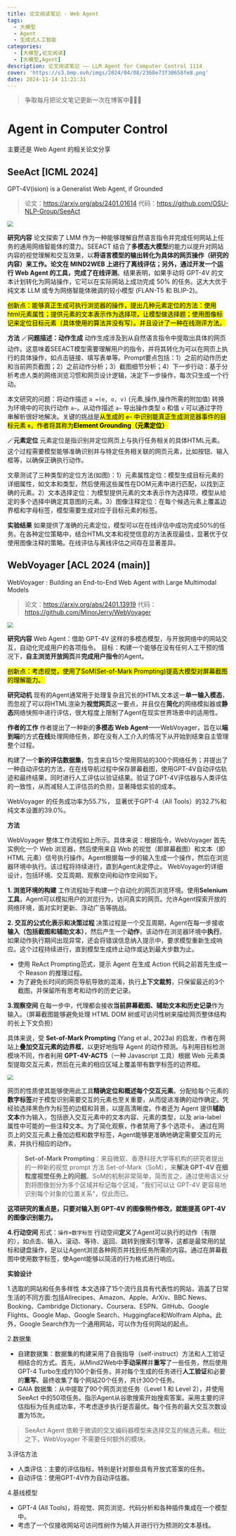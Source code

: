 ```yaml
---
title: 论文阅读笔记 - Web Agent 
tags:
  - 大模型
  - Agent
  - 生成式人工智能
categories:
  - [大模型,论文阅读]
  - [大模型,Agent]
description: 论文阅读笔记 —— LLM Agent for Computer Control 1114
cover: 'https://s3.bmp.ovh/imgs/2024/04/08/2368e73f30658fe8.png'
date: 2024-11-14 11:21:31
---
```


> 争取每月把论文笔记更新一次在博客中💪💪💪

# Agent in Computer Control
主要还是 Web Agent 的相关论文分享

<!-- ## 标题二 -->
<!-- {% asset_img p1.png p1 %} -->
<!-- <img src="p1.png"  style="zoom:55%;" /> -->

## SeeAct [ICML 2024]

GPT-4V(ision) is a Generalist Web Agent, if Grounded

> 论文：https://arxiv.org/abs/2401.01614
> 代码：https://github.com/OSU-NLP-Group/SeeAct

<img src="seeact.png"  style="zoom:80%;" />

**研究内容**
论文探索了 LMM 作为一种能够理解自然语言指令并完成任何网站上任务的通用网络智能体的潜力。SEEACT 结合了**多模态大模型**的能力以提升对网站内容的视觉理解和交互效果，以**将语言模型的输出转化为具体的网页操作（研究的内容）**来工作。论文在 MIND2WEB 上进行了离线评估；另外，通过开发一个运行 Web Agent 的工具，完成了**在线评测**。结果表明，如果手动将 GPT-4V 的文本计划转化为网站操作，它可以在实际网站上成功完成 50% 的任务。这大大优于纯文本 LLM 或专为网络智能体微调的较小模型 (FLAN-T5 和 BLIP-2)。

<Mark>创新点：能够真正生成可执行浏览器的操作，提出几种元素定位的方法：使用html元素属性；提供元素的文本表示作为选择项，让模型做选择题；使用图像标记来定位目标元素（具体使用的算法并没有写）。并且设计了一种在线测评方法。</Mark>

**方法**
🪄**问题描述：动作生成**
动作生成涉及到从自然语言指令中提取出具体的网页动作。这意味着SEEACT模型需要理解用户的指令，并将其转化为可以在网页上执行的具体操作，如点击链接、填写表单等。Prompt要点包括：1）之前的动作历史和当前网页截图；2）之前动作分析；3）截图细节分析；4）下一步行动：基于分析考虑人类的网络浏览习惯和网页设计逻辑，决定下一步操作，每次只生成一个行动。

本文研究的问题：将动作描述 `a =(e, o, v)` (元素,操作,操作所需的附加值) 转换为环境中的可执行动作 `a~`。从动作描述 `a~` 导出操作类型 `o` 和值 `v` 可以通过字符串解析很好地解决。关键的挑战是<Mark>从生成的 `e~` 中识别能真正生成浏览器事件的目标元素 `e`，作者将其称为**Element Grounding（元素定位）**</Mark>
	
🪄**元素定位**
元素定位是指识别并定位网页上与执行任务相关的具体HTML元素。这个过程需要模型能够准确识别并与特定任务相关联的网页元素，比如按钮、输入框等，以确保正确执行动作。

文章测试了三种类型的定位方法(如图)：1）元素属性定位：模型生成目标元素的详细属性，如文本和类型，然后使用这些属性在DOM元素中进行匹配，以找到正确的元素。2）文本选择定位：为模型提供元素的文本表示作为选择项，模型从给定的多个选择中确定其意图的元素。3）图像注释定位：在每个候选元素上覆盖边界框和字母标签，模型需要生成对应于目标元素的标签。
	
**实验结果**
如果提供了准确的元素定位，模型可以在在线评估中成功完成50%的任务。在各种定位策略中，结合HTML文本和视觉信息的方法表现最佳，显著优于仅使用图像注释的策略。在线评估与离线评估之间存在显著差异。
	
## WebVoyager [ACL 2024 (main)]

WebVoyager : Building an End-to-End Web Agent with Large Multimodal Models

> 论文：https://arxiv.org/abs/2401.13919
> 代码：https://github.com/MinorJerry/WebVoyager

<img src="webvoyager.png"  style="zoom:80%;" />

**研究内容**
Web Agent：借助 GPT-4V 这样的多模态模型，与开放网络中的网站交互，自动化完成用户的各项指令。
目标：构建一个能够在没有任何人工干预的情况下，**自主浏览开放网页**并**完成用户指令**的Agent。

<mark>创新点：考虑视觉，使用了SoM(Set-of-Mark Prompting)提高大模型对屏幕截图的理解能力。</mark>

**研究动机**
现有的Agent通常用于处理复杂且冗长的HTML文本这一**单一输入模态**，而忽视了可以将HTML渲染为**视觉网页**这一要点，并且仅在**简化**的网络模拟器或**静态**网络快照中进行评估，很大程度上限制了Agent在现实世界场景中的适用性。

**作者的工作**
作者提出了一种新的**多模态 Web Agent**——WebVoyager，旨在以**端到端**的方式**在线**处理网络任务，即在没有人工介入的情况下从开始到结束自主管理整个过程。

构建了一个**新的评估数据集**，包含来自15个常用网站的300个网络任务；并提出了一种自动评估的方法，在在线导航过程中保存屏幕截图，使用GPT-4V自动评估轨迹和最终结果，同时进行人工评估以验证结果。验证了GPT-4V评估器与人类评估的一致性，从而减轻人工评估员的负担，显著降低实验的成本。

WebVoyager 的任务成功率为55.7%， 显著优于GPT-4（All Tools）的32.7%和纯文本设置的39.0%。

**方法**

WebVoyager 整体工作流程如上所示。具体来说：根据指令，WebVoyager 首先实例化一个 Web 浏览器，然后使用来自 Web 的视觉（即屏幕截图）和文本（即 HTML 元素）信号执行操作。Agent根据每一步的输入生成一个操作，然后在浏览器环境中执行。该过程将持续进行，直到Agent决定停止。 WebVoyager的详细设计，包括环境、交互周期、观察空间和动作空间如下。

**1. 浏览环境的构建**
工作流程始于构建一个自动化的网页浏览环境。使用**Selenium工具**，Agent可以模拟用户的浏览行为，访问真实的网页。允许Agent探索开放的网络环境，面对实时更新、浮动广告等挑战。

**2. 交互的公式化表示和决策过程**
决策过程是一个交互周期，Agent在每一步接收**输入（包括截图和辅助文本）**，然后产生一个**动作**，该动作在浏览器环境中**执行**。如果动作执行期间出现异常，还会将错误信息纳入提示中，要求模型重新生成响应。这个过程持续进行，直到模型生成终止动作或达到最大步数为止。
  - 使用 ReAct Prompting范式，提示 Agent 在生成 Action 代码之前首先生成一个 Reason 的推理过程。
  - 为了避免长时间的网页导航导致的混淆，执行**上下文裁剪**，只保留最近的3个截图，并保留所有思考和动作的历史记录。

**3.观察空间**
在每一步中，代理都会接收**当前屏幕截图、辅助文本和历史记录**作为输入。（屏幕截图能够避免处理 HTML DOM 树或可访问性树来描绘网页整体结构的长上下文负担）

具体来说，受 **Set-of-Mark Prompting** (Yang et al., 2023a) 的启发，作者在网站上**叠加交互元素的边界框**，以更好地指导 Agent 的动作预测。与利用目标检测模块不同，作者利用 **GPT-4V-ACT5**（一种 Javascript 工具）根据 Web 元素类型提取交互元素，然后在元素的相应区域上覆盖带有数字标签的边界框。

<img src="webvoyager-1.png"  style="zoom:80%;" />

网页的性质使其能够使用此工具**精确定位和概述每个交互元素**。分配给每个元素的**数字标签**对于模型识别需要交互的元素也至关重要，从而促进准确的动作确定。凭经验选择黑色作为标签的边框和背景，以提高清晰度。作者还为 Agent 提供**辅助文本**作为输入，包括嵌入交互元素中的文本内容、元素的类型，以及 aria-label 属性中可能的一些注释文本。为了简化观察，作者禁用了多个选项卡。
通过在网页上的交互元素上叠加边框和数字标签，Agent能够更准确地确定需要交互的元素，并执行相应的动作。

>  **Set-of-Mark Prompting**：来自微软、香港科技大学等机构的研究者提出的一种新的视觉 prompt 方法 Set-of-Mark（SoM），来**解决 GPT-4V 在细粒度视觉任务上的问题**。SoM的机制非常简单，简而言之，通过使用语义分割将图像划分为多个区域并标记每个区域，"我们可以让 GPT-4V 更容易地识别每个对象的位置关系"，仅此而已。

**这项研究的重点是，只要对输入到 GPT-4V 的图像稍作修改，就能提高 GPT-4V 的图像识别能力。**

**4.行动空间**
形式：`操作+数字标签`
行动空间**定义**了Agent可以执行的动作（有限的），如点击、输入、滚动、等待、返回、跳转到搜索引擎等，这都是最常用的鼠标和键盘操作，足以让Agent浏览各种网页并找到任务所需的内容。通过在屏幕截图中使用数字标签，使Agent能够以简洁的行为格式进行响应。

**实验设计**

1.选取的网站和任务多样性
本文选择了15个流行且具有代表性的网站，涵盖了日常生活的不同方面:包括Allrecipes、Amazon、Apple、ArXiv、BBC News、Booking、Cambridge Dictionary、Coursera、ESPN、GitHub、Google Flights、Google Map、Google Search、Huggingface和Wolfram Alpha。此外，Google Search作为一个通用网站，可以作为任何网站的起点。

2.数据集
- 自建数据集：数据集的构建采用了自我指导（self-instruct）方法和人工验证相结合的方式。首先，从Mind2Web中**手动采样**并**重写**了一些任务，然后使用GPT-4 Turbo生成约100个新任务，并对每个生成的任务进行**人工验证**和必要的**重写**。最终收集了每个网站20个任务，共计300个任务。
- GAIA 数据集：从中提取了90个网页浏览任务（Level 1 和 Level 2），并使用 SeeAct 中的50项任务。指示Agent从谷歌搜索开始搜索答案。采用主要的评估指标为任务成功率，不考虑逐步执行是否最优。每个任务的最大交互次数设置为15次。

> SeeAct Agent 依赖于微调的交叉编码器模型来选择交互的候选元素。相比之下，WebVoyager 不需要任何额外的模块。

3.评估方法
  - 人类评估：主要的评估指标，特别是针对那些具有开放式答案的任务。
  - 自动评估：使用GPT-4V作为自动评估器。

4.基线模型

- GPT-4 (All Tools)，将视觉、网页浏览、代码分析和各种插件集成在一个模型中。
- 考虑了一个仅接收网站可访问性树作为输入并进行行为预测的文本基线。

